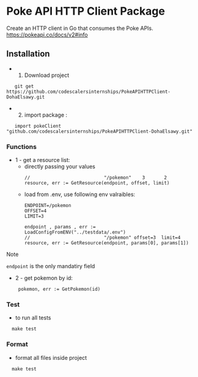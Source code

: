 
# Poke API HTTP Client Package 
Create an HTTP client in Go that consumes the Poke APIs. https://pokeapi.co/docs/v2#info

## Installation 
- 1. Download project
```golang
   git get https://github.com/codescalersinternships/PokeAPIHTTPClient-DohaElsawy.git
```
- 2. import package :
```golang
   import pokeClient "github.com/codescalersinternships/PokeAPIHTTPClient-DohaElsawy.git"
```
### Functions
- 1 -  get a resource list:
     - directly passing your values 
       ```golang
       //                           "/pokemon"    3       2
       resource, err := GetResource(endpoint, offset, limit) 
       ```
     - load from .env, use following env valraibles:
       ```
       ENDPOINT=/pokemon
       OFFSET=4
       LIMIT=3
       ```
       ```golang
       endpoint , params , err := LoadConfigFromENV("../testdata/.env")
       //                           "/pokemon" offset=3  limit=4
       resource, err := GetResource(endpoint, params[0], params[1])
       ```
> [!NOTE]
> `endpoint` is the only mandatiry field

- 2 - get pokemon by id:
  ```golang
   pokemon, err := GetPokemon(id)
  ```

### Test
- to run all tests
```golang
  make test
```
### Format
- format all files inside project
```golang
  make test
```
